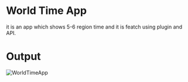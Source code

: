 # World Time App 
it is an app which shows 5-6 region time and it is featch using plugin and API.

# Output
![WorldTimeApp](https://user-images.githubusercontent.com/57283918/127483732-3d4b6d6d-845d-4476-b247-2be8179b9049.gif)
